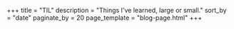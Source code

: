 +++
title = "TIL"
description = "Things I've learned, large or small."
sort_by = "date"
paginate_by = 20
page_template = "blog-page.html"
+++
